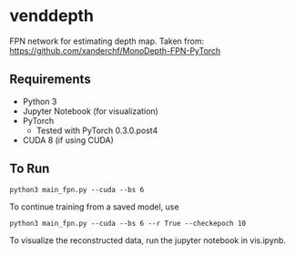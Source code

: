 # venddepth

FPN network for estimating depth map. Taken from: https://github.com/xanderchf/MonoDepth-FPN-PyTorch

## Requirements

* Python 3
* Jupyter Notebook (for visualization)
* PyTorch 
  * Tested with PyTorch 0.3.0.post4
* CUDA 8 (if using CUDA)


## To Run

```
python3 main_fpn.py --cuda --bs 6
```
To continue training from a saved model, use
```
python3 main_fpn.py --cuda --bs 6 --r True --checkepoch 10
```
To visualize the reconstructed data, run the jupyter notebook in vis.ipynb.
